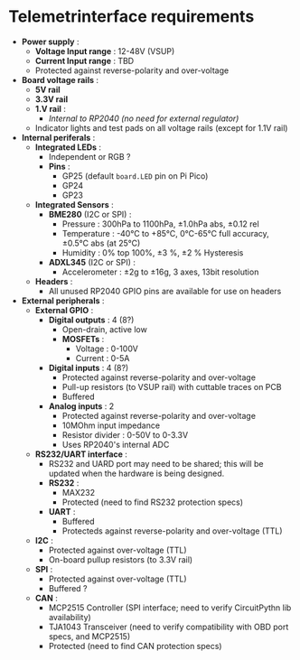 # Telemetrinterface requirements

* **Power supply** :
  * **Voltage Input range** : 12-48V (VSUP)
  * **Current Input range** : TBD
  * Protected against reverse-polarity and over-voltage
* **Board voltage rails** :
  * **5V rail**
  * **3.3V rail**
  * **1.V rail** :
    * *Internal to RP2040 (no need for external regulator)*
  * Indicator lights and test pads on all voltage rails (except for 1.1V rail)
* **Internal periferals** :
  * **Integrated LEDs** :
    * Independent or RGB ?
    * **Pins** :
      * GP25 (default ```board.LED``` pin on Pi Pico)
      * GP24
      * GP23
  * **Integrated Sensors** :
    * **BME280** (I2C or SPI) :
      * Pressure : 300hPa to 1100hPa, ±1.0hPa abs, ±0.12 rel
      * Temperature : -40°C to +85°C, 0°C-65°C full accuracy, ±0.5°C abs (at 25°C)
      * Humidity : 0% top 100%, ±3 %, ±2 % Hysteresis
    * **ADXL345** (I2C or SPI) :
      * Accelerometer : ±2g to ±16g, 3 axes, 13bit resolution
  * **Headers** :
    * All unused RP2040 GPIO pins are available for use on headers
* **External peripherals** :
  * **External GPIO** :
    * **Digital outputs** : 4 (8?)
      * Open-drain, active low
      * **MOSFETs** :
        * Voltage : 0-100V
        * Current : 0-5A
    * **Digital inputs** : 4 (8?)
      * Protected against reverse-polarity and over-voltage
      * Pull-up resistors (to VSUP rail) with cuttable traces on PCB
      * Buffered
    * **Analog inputs** : 2
      * Protected against reverse-polarity and over-voltage
      * 10MOhm input impedance
      * Resistor divider : 0-50V to 0-3.3V
      * Uses RP2040's internal ADC
  * **RS232/UART interface** :
    * RS232 and UARD port may need to be shared; this will be updated when the hardware is being designed.
    * **RS232** :
      * MAX232
      * Protected (need to find RS232 protection specs)
    * **UART** :
      * Buffered
      * Protecteds against reverse-polarity and over-voltage (TTL)
  * **I2C** :
    * Protected against over-voltage (TTL)
    * On-board pullup resistors (to 3.3V rail)
  * **SPI** :
    * Protected against over-voltage (TTL)
    * Buffered ?
  * **CAN** :
    * MCP2515 Controller (SPI interface; need to verify CircuitPythn lib availability)
    * TJA1043 Transceiver (need to verify compatibility with OBD port specs, and MCP2515)
    * Protected (need to find CAN protection specs)
